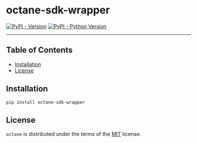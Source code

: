 # octane-sdk-wrapper

[![PyPI - Version](https://img.shields.io/pypi/v/octane.svg)](https://pypi.org/project/octane)
[![PyPI - Python Version](https://img.shields.io/pypi/pyversions/octane.svg)](https://pypi.org/project/octane)

-----

## Table of Contents

- [Installation](#installation)
- [License](#license)

## Installation

```console
pip install octane-sdk-wrapper
```

## License

`octane` is distributed under the terms of the [MIT](https://spdx.org/licenses/MIT.html) license.
